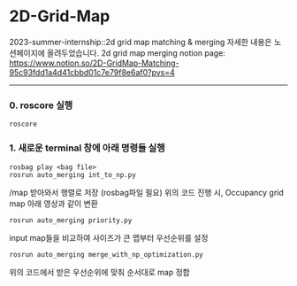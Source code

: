 # 2D-Grid-Map
2023-summer-internship::2d grid map matching &amp; merging
자세한 내용은 노션페이지에 올려두었습니다. 
2d grid map merging notion page: https://www.notion.so/2D-GridMap-Matching-95c93fdd1a4d41cbbd01c7e79f8e6af0?pvs=4


---
### 0. roscore  실행

```
roscore
```
   
### 1. 새로운 terminal 창에 아래 명령들 실행
   
```
rosbag play <bag file>   
rosrun auto_merging int_to_np.py
```
/map 받아와서 행렬로 저장 (rosbag파일 필요)
위의 코드 진행 시, Occupancy grid map 아래 영상과 같이 변환
<img src="">
```
rosrun auto_merging priority.py
```
input map들을 비교하여 사이즈가 큰 맵부터 우선순위를 설정

```
rosrun auto_merging merge_with_np_optimization.py
```
위의 코드에서 받은 우선순위에 맞춰 순서대로 map 정합
